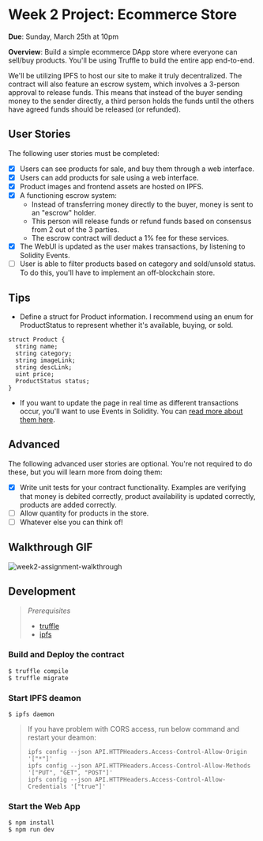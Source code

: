 # Week 2 Project: Ecommerce Store

**Due**: Sunday, March 25th at 10pm

**Overview**: Build a simple ecommerce DApp store where everyone can sell/buy products. You'll be using Truffle to build the entire app end-to-end.

We'll be utilizing IPFS to host our site to make it truly decentralized. The contract will also feature an escrow system, which involves a 3-person approval to release funds. This means that instead of the buyer sending money to the sender directly, a third person holds the funds until the others have agreed funds should be released (or refunded).

## User Stories
The following user stories must be completed:

- [x] Users can see products for sale, and buy them through a web interface.
- [x] Users can add products for sale using a web interface.
- [x] Product images and frontend assets are hosted on IPFS.
- [x] A functioning escrow system:
  * Instead of transferring money directly to the buyer, money is sent to an "escrow" holder.
  * This person will release funds or refund funds based on consensus from 2 out of the 3 parties.
  * The escrow contract will deduct a 1% fee for these services.
- [x] The WebUI is updated as the user makes transactions, by listening to Solidity Events.
- [ ] User is able to filter products based on category and sold/unsold status. To do this, you'll have to implement an off-blockchain store.

## Tips

* Define a struct for Product information. I recommend using an enum for ProductStatus to represent whether it's available, buying, or sold.
```
struct Product {
  string name;
  string category;
  string imageLink;
  string descLink;
  uint price;
  ProductStatus status;
}
```
* If you want to update the page in real time as different transactions occur, you'll want to use Events in Solidity. You can [read more about them here](http://solidity.readthedocs.io/en/v0.4.21/contracts.html#events).

## Advanced

The following advanced user stories are optional. You're not required to do these, but you will learn more from doing them:

- [x] Write unit tests for your contract functionality. Examples are verifying that money is debited correctly, product availability is updated correctly, products are added correctly.
- [ ] Allow quantity for products in the store.
- [ ] Whatever else you can think of!

## Walkthrough GIF

![week2-assignment-walkthrough](https://user-images.githubusercontent.com/1773032/37879986-a0502d30-30ab-11e8-865e-4b9175a82ab8.gif)

## Development

> *Prerequisites*
> - [truffle](http://truffleframework.com/)
> - [ipfs](https://ipfs.io/docs/install/)

### Build and Deploy the contract

```
$ truffle compile
$ truffle migrate
```

### Start IPFS deamon

```
$ ipfs daemon
```

> If you have problem with CORS access, run below command and restart your deamon:
>```
>ipfs config --json API.HTTPHeaders.Access-Control-Allow-Origin '["*"]'
>ipfs config --json API.HTTPHeaders.Access-Control-Allow-Methods '["PUT", "GET", "POST"]'
>ipfs config --json API.HTTPHeaders.Access-Control-Allow-Credentials '["true"]'
>```

### Start the Web App

```
$ npm install
$ npm run dev
```
